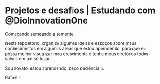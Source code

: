 #  Projetos  e desafios | Estudando com @DioInnovationOne #
Começando semeando a semente



Neste repositório, organizo algumas idéias e esboços sobre meus conhecimentos em algumas áreas que estou aprendendo, para que eu possa melhor visualizar meu crescimento e tenha meus diretórios todos salvos em um só lugar.



  Sou novato, estou aprendendo, peço paciência :).





  Rafael - 
